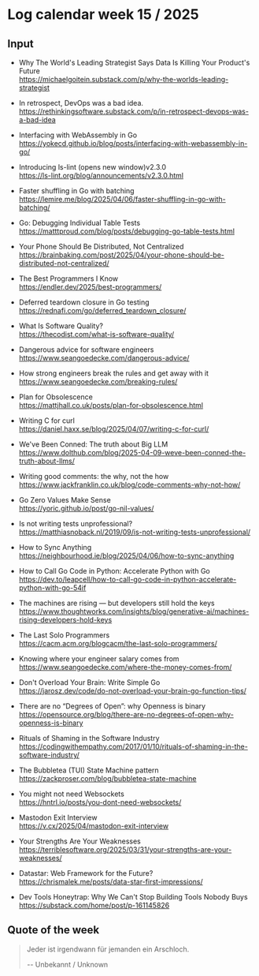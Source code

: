 # Log calendar week 15 / 2025


## Input

- Why The World's Leading Strategist Says Data Is Killing Your Product's Future  
https://michaelgoitein.substack.com/p/why-the-worlds-leading-strategist
- In retrospect, DevOps was a bad idea.  
https://rethinkingsoftware.substack.com/p/in-retrospect-devops-was-a-bad-idea
- Interfacing with WebAssembly in Go  
https://yokecd.github.io/blog/posts/interfacing-with-webassembly-in-go/
- Introducing ls-lint (opens new window)v2.3.0  
https://ls-lint.org/blog/announcements/v2.3.0.html

- Faster shuffling in Go with batching  
https://lemire.me/blog/2025/04/06/faster-shuffling-in-go-with-batching/
- Go: Debugging Individual Table Tests  
https://matttproud.com/blog/posts/debugging-go-table-tests.html
- Your Phone Should Be Distributed, Not Centralized  
https://brainbaking.com/post/2025/04/your-phone-should-be-distributed-not-centralized/
- The Best Programmers I Know  
https://endler.dev/2025/best-programmers/

- Deferred teardown closure in Go testing  
https://rednafi.com/go/deferred_teardown_closure/
- What Is Software Quality?  
https://thecodist.com/what-is-software-quality/
- Dangerous advice for software engineers  
https://www.seangoedecke.com/dangerous-advice/
- How strong engineers break the rules and get away with it  
https://www.seangoedecke.com/breaking-rules/
- Plan for Obsolescence  
https://mattjhall.co.uk/posts/plan-for-obsolescence.html


- Writing C for curl<br>https://daniel.haxx.se/blog/2025/04/07/writing-c-for-curl/

- We've Been Conned: The truth about Big LLM<br>https://www.dolthub.com/blog/2025-04-09-weve-been-conned-the-truth-about-llms/
- Writing good comments: the why, not the how<br>https://www.jackfranklin.co.uk/blog/code-comments-why-not-how/
- Go Zero Values Make Sense<br>https://yoric.github.io/post/go-nil-values/
- Is not writing tests unprofessional?<br>https://matthiasnoback.nl/2019/09/is-not-writing-tests-unprofessional/
- How to Sync Anything<br>https://neighbourhood.ie/blog/2025/04/06/how-to-sync-anything
- How to Call Go Code in Python: Accelerate Python with Go<br>https://dev.to/leapcell/how-to-call-go-code-in-python-accelerate-python-with-go-54if
- The machines are rising — but developers still hold the keys<br>https://www.thoughtworks.com/insights/blog/generative-ai/machines-rising-developers-hold-keys
- The Last Solo Programmers<br>https://cacm.acm.org/blogcacm/the-last-solo-programmers/
- Knowing where your engineer salary comes from<br>https://www.seangoedecke.com/where-the-money-comes-from/



- Don't Overload Your Brain: Write Simple Go<br>https://jarosz.dev/code/do-not-overload-your-brain-go-function-tips/
- There are no “Degrees of Open”: why Openness is binary<br>https://opensource.org/blog/there-are-no-degrees-of-open-why-openness-is-binary
- Rituals of Shaming in the Software Industry<br>https://codingwithempathy.com/2017/01/10/rituals-of-shaming-in-the-software-industry/


- The Bubbletea (TUI) State Machine pattern<br>https://zackproser.com/blog/bubbletea-state-machine
- You might not need Websockets<br>https://hntrl.io/posts/you-dont-need-websockets/
- Mastodon Exit Interview<br>https://v.cx/2025/04/mastodon-exit-interview
- Your Strengths Are Your Weaknesses<br>https://terriblesoftware.org/2025/03/31/your-strengths-are-your-weaknesses/
- Datastar: Web Framework for the Future?<br>https://chrismalek.me/posts/data-star-first-impressions/
- Dev Tools Honeytrap: Why We Can't Stop Building Tools Nobody Buys<br>https://substack.com/home/post/p-161145826


## Quote of the week

>  Jeder ist irgendwann für jemanden ein Arschloch.
>
> -- Unbekannt / Unknown
